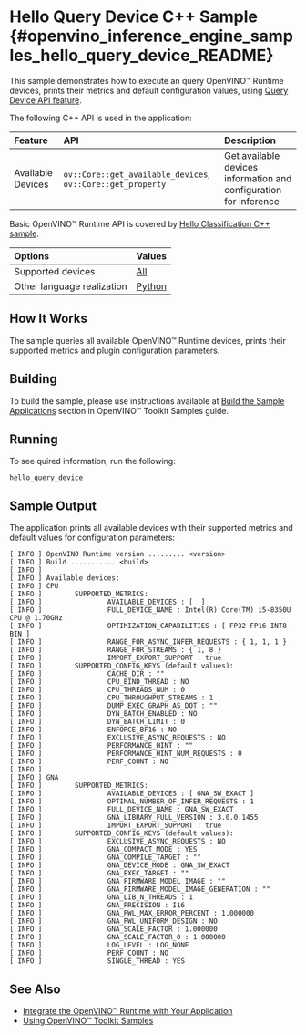 # Hello Query Device C++ Sample {#openvino_inference_engine_samples_hello_query_device_README}

This sample demonstrates how to execute an query OpenVINO™ Runtime devices, prints their metrics and default configuration values, using [Query Device API feature](../../../docs/OV_Runtime_UG/InferenceEngine_QueryAPI.md).

The following C++ API is used in the application:

| Feature | API | Description |
| :--- | :--- | :--- |
| Available Devices | `ov::Core::get_available_devices`, `ov::Core::get_property` | Get available devices information and configuration for inference |

Basic OpenVINO™ Runtime API is covered by [Hello Classification C++ sample](../hello_classification/README.md).

| Options  | Values |
| :--- |:---
| Supported devices | [All](../../../docs/OV_Runtime_UG/supported_plugins/Supported_Devices.md) |
| Other language realization | [Python](../../../samples/python/hello_query_device/README.md) |

## How It Works

The sample queries all available OpenVINO™ Runtime devices, prints their supported metrics and plugin configuration parameters.

## Building

To build the sample, please use instructions available at [Build the Sample Applications](../../../docs/OV_Runtime_UG/Samples_Overview.md) section in OpenVINO™ Toolkit Samples guide.

## Running

To see quired information, run the following:

```
hello_query_device
```

## Sample Output

The application prints all available devices with their supported metrics and default values for configuration parameters:

```
[ INFO ] OpenVINO Runtime version ......... <version>
[ INFO ] Build ........... <build>
[ INFO ]
[ INFO ] Available devices:
[ INFO ] CPU
[ INFO ]        SUPPORTED_METRICS:
[ INFO ]                AVAILABLE_DEVICES : [  ]
[ INFO ]                FULL_DEVICE_NAME : Intel(R) Core(TM) i5-8350U CPU @ 1.70GHz
[ INFO ]                OPTIMIZATION_CAPABILITIES : [ FP32 FP16 INT8 BIN ]
[ INFO ]                RANGE_FOR_ASYNC_INFER_REQUESTS : { 1, 1, 1 }
[ INFO ]                RANGE_FOR_STREAMS : { 1, 8 }
[ INFO ]                IMPORT_EXPORT_SUPPORT : true
[ INFO ]        SUPPORTED_CONFIG_KEYS (default values):
[ INFO ]                CACHE_DIR : ""
[ INFO ]                CPU_BIND_THREAD : NO
[ INFO ]                CPU_THREADS_NUM : 0
[ INFO ]                CPU_THROUGHPUT_STREAMS : 1
[ INFO ]                DUMP_EXEC_GRAPH_AS_DOT : ""
[ INFO ]                DYN_BATCH_ENABLED : NO
[ INFO ]                DYN_BATCH_LIMIT : 0
[ INFO ]                ENFORCE_BF16 : NO
[ INFO ]                EXCLUSIVE_ASYNC_REQUESTS : NO
[ INFO ]                PERFORMANCE_HINT : ""
[ INFO ]                PERFORMANCE_HINT_NUM_REQUESTS : 0
[ INFO ]                PERF_COUNT : NO
[ INFO ]
[ INFO ] GNA
[ INFO ]        SUPPORTED_METRICS:
[ INFO ]                AVAILABLE_DEVICES : [ GNA_SW_EXACT ]
[ INFO ]                OPTIMAL_NUMBER_OF_INFER_REQUESTS : 1
[ INFO ]                FULL_DEVICE_NAME : GNA_SW_EXACT
[ INFO ]                GNA_LIBRARY_FULL_VERSION : 3.0.0.1455
[ INFO ]                IMPORT_EXPORT_SUPPORT : true
[ INFO ]        SUPPORTED_CONFIG_KEYS (default values):
[ INFO ]                EXCLUSIVE_ASYNC_REQUESTS : NO
[ INFO ]                GNA_COMPACT_MODE : YES
[ INFO ]                GNA_COMPILE_TARGET : ""
[ INFO ]                GNA_DEVICE_MODE : GNA_SW_EXACT
[ INFO ]                GNA_EXEC_TARGET : ""
[ INFO ]                GNA_FIRMWARE_MODEL_IMAGE : ""
[ INFO ]                GNA_FIRMWARE_MODEL_IMAGE_GENERATION : ""
[ INFO ]                GNA_LIB_N_THREADS : 1
[ INFO ]                GNA_PRECISION : I16
[ INFO ]                GNA_PWL_MAX_ERROR_PERCENT : 1.000000
[ INFO ]                GNA_PWL_UNIFORM_DESIGN : NO
[ INFO ]                GNA_SCALE_FACTOR : 1.000000
[ INFO ]                GNA_SCALE_FACTOR_0 : 1.000000
[ INFO ]                LOG_LEVEL : LOG_NONE
[ INFO ]                PERF_COUNT : NO
[ INFO ]                SINGLE_THREAD : YES
```

## See Also

- [Integrate the OpenVINO™ Runtime with Your Application](../../../docs/OV_Runtime_UG/Integrate_with_customer_application.md)
- [Using OpenVINO™ Toolkit Samples](../../../docs/OV_Runtime_UG/Samples_Overview.md)
